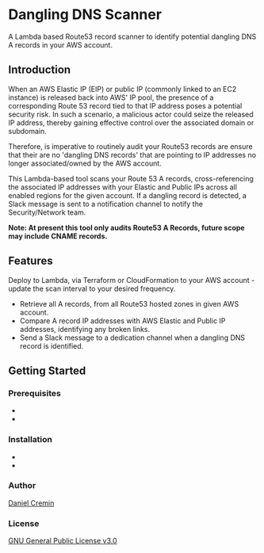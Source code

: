 # Dangling DNS Scanner

A Lambda based Route53 record scanner to identify potential dangling DNS A records in your AWS account.

## Introduction

When an AWS Elastic IP (EIP) or public IP (commonly linked to an EC2 instance) is released back into AWS' IP pool, the presence of a corresponding Route 53 record tied to that IP address poses a potential security risk. In such a scenario, a malicious actor could seize the released IP address, thereby gaining effective control over the associated domain or subdomain.

Therefore, is imperative to routinely audit your Route53 records are ensure that their are no 'dangling DNS records' that are pointing to IP addresses no longer associated/owned by the AWS account.

This Lambda-based tool scans your Route 53 A records, cross-referencing the associated IP addresses with your Elastic and Public IPs across all enabled regions for the given account. If a dangling record is detected, a Slack message is sent to a notification channel to notify the Security/Network team.

**Note: At present this tool only audits Route53 A Records, future scope may include CNAME records.**


## Features

Deploy to Lambda, via Terraform or CloudFormation to your AWS account - update the scan interval to your desired frequency.

- Retrieve all A records, from all Route53 hosted zones in given AWS account.
- Compare A record IP addresses with AWS Elastic and Public IP addresses, identifying any broken links.
- Send a Slack message to a dedication channel when a dangling DNS record is identified.

## Getting Started

### Prerequisites

-
-

### Installation

-
-

### Author

[Daniel Cremin](https://dcremin.com)

### License

[GNU General Public License v3.0](https://github.com/danielcremin/dangling-dns-checker/blob/main/LICENSE)

